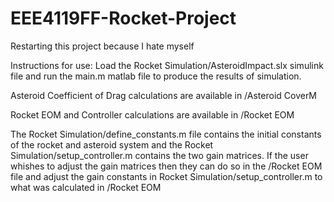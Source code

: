 # EEE4119FF-Rocket-Project
Restarting this project because I hate myself


Instructions for use:
Load the Rocket Simulation/AsteroidImpact.slx simulink file and run the main.m matlab file to produce the results of simulation.

Asteroid Coefficient of Drag calculations are available in /Asteroid CoverM

Rocket EOM and Controller calculations are available in /Rocket EOM

The Rocket Simulation/define_constants.m file contains the initial constants of the rocket and asteroid system and the Rocket Simulation/setup_controller.m contains the two gain matrices. If the user whishes to adjust the gain matrices then they can do so in the /Rocket EOM file and adjust the gain constants in Rocket Simulation/setup_controller.m to what was calculated in /Rocket EOM
